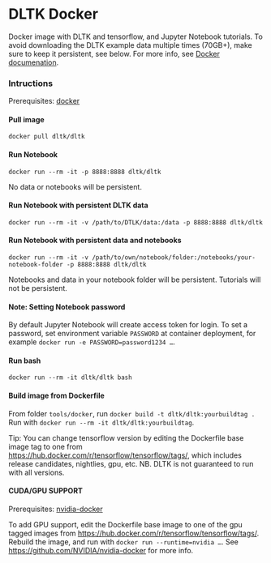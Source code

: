 # DLTK Docker

Docker image with DLTK and tensorflow, and Jupyter Notebook tutorials. To avoid downloading the DLTK example data multiple times (70GB+), make sure to keep it persistent, see below. For more info, see [Docker documenation](https://docs.docker.com/).

### Intructions
Prerequisites: [docker](https://www.docker.com/)

#### Pull image
`docker pull dltk/dltk`

#### Run Notebook
`docker run --rm -it -p 8888:8888 dltk/dltk`

No data or notebooks will be persistent.

#### Run Notebook with persistent DLTK data
`docker run --rm -it -v /path/to/DTLK/data:/data -p 8888:8888 dltk/dltk`

#### Run Notebook with persistent data and notebooks
`docker run --rm -it -v /path/to/own/notebook/folder:/notebooks/your-notebook-folder -p 8888:8888 dltk/dltk`

Notebooks and data in your notebook folder will be persistent. Tutorials will not be persistent.

#### Note: Setting Notebook password
By default Jupyter Notebook will create access token for login. To set a password, set environment variable `PASSWORD` at container deployment, for example `docker run -e PASSWORD=password1234 …`.

#### Run bash
`docker run --rm -it dltk/dltk bash`

#### Build image from Dockerfile
From folder `tools/docker`, run `docker build -t dltk/dltk:yourbuildtag .` Run with `docker run --rm -it dltk/dltk:yourbuildtag`.

Tip: You can change tensorflow version by editing the Dockerfile base image tag to one from https://hub.docker.com/r/tensorflow/tensorflow/tags/, which includes release candidates, nightlies, gpu, etc. NB. DLTK is not guaranteed to run with all versions.

#### CUDA/GPU SUPPORT
Prerequisites: [nvidia-docker](https://github.com/NVIDIA/nvidia-docker/)

To add GPU support, edit the Dockerfile base image to one of the gpu tagged images from https://hub.docker.com/r/tensorflow/tensorflow/tags/. Rebuild the image, and run with `docker run --runtime=nvidia …`. See https://github.com/NVIDIA/nvidia-docker for more info.
